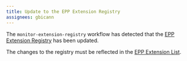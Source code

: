 ```yaml
---
title: Update to the EPP Extension Registry
assignees: gbicann
---
```


The `monitor-extension-registry` workflow has detected that the [EPP Extension Registry](https://www.iana.org/assignments/epp-extensions) has been updated.

The changes to the registry must be reflected in the [EPP Extension List](https://github.com/icann/rst-test-specs/blob/main/epp-extensions/epp-extensions.yaml).
